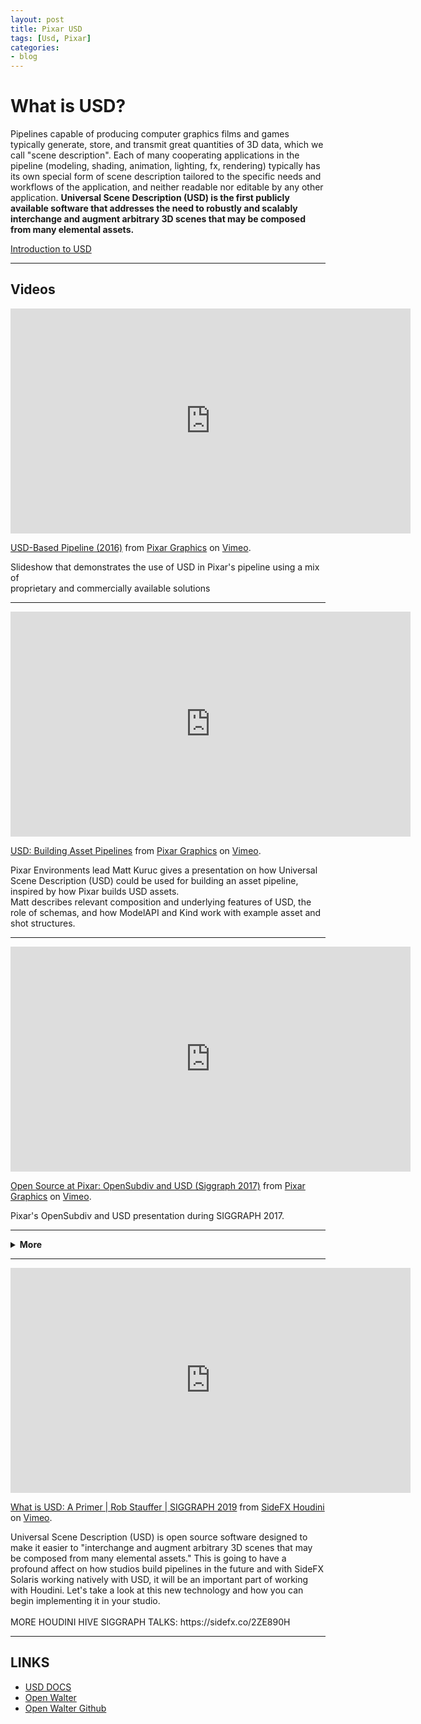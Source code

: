 ```yaml
---
layout: post
title: Pixar USD
tags: [Usd, Pixar]
categories:
- blog
---
```


What is USD?
===================

Pipelines capable of producing computer graphics films and games typically generate, store, and transmit great quantities of 3D data,
which we call "scene description".  Each of many cooperating applications in the pipeline  (modeling, shading, animation, lighting, fx,
rendering) typically has its own special form of scene description tailored to the specific needs and workflows of the application,
and neither readable nor editable by any other application. **Universal Scene Description (USD) is the first publicly 
available software that addresses the need to robustly and scalably interchange and augment arbitrary 3D scenes that may be composed
from many elemental assets.**


[Introduction to USD](https://graphics.pixar.com/usd/docs/index.html)

-------------------

## Videos


<iframe src="https://player.vimeo.com/video/188191100" width="640" height="360" frameborder="0" allow="autoplay; fullscreen" allowfullscreen></iframe>
<p><a href="https://vimeo.com/188191100">USD-Based Pipeline (2016)</a> from <a href="https://vimeo.com/user14728591">Pixar Graphics</a> on <a href="https://vimeo.com">Vimeo</a>.</p>
<p>Slideshow that demonstrates the use of USD in Pixar&#039;s pipeline using a mix of<br />
proprietary and commercially available solutions</p>


--------------------

<iframe src="https://player.vimeo.com/video/211022588" width="640" height="360" frameborder="0" allow="autoplay; fullscreen" allowfullscreen></iframe>
<p><a href="https://vimeo.com/211022588">USD: Building Asset Pipelines</a> from <a href="https://vimeo.com/user14728591">Pixar Graphics</a> on <a href="https://vimeo.com">Vimeo</a>.</p>
<p>Pixar Environments lead Matt Kuruc gives a presentation on how Universal Scene Description (USD) could be used for building an asset pipeline, inspired by how Pixar builds USD assets. <br />
Matt describes relevant composition and underlying features of USD, the role of schemas, and how ModelAPI and Kind work with example asset and shot structures.</p>

------------------

<iframe src="https://player.vimeo.com/video/237018208" width="640" height="360" frameborder="0" allow="autoplay; fullscreen" allowfullscreen></iframe>
<p><a href="https://vimeo.com/237018208">Open Source at Pixar: OpenSubdiv and USD (Siggraph 2017)</a> from <a href="https://vimeo.com/user14728591">Pixar Graphics</a> on <a href="https://vimeo.com">Vimeo</a>.</p>
<p>Pixar&#039;s OpenSubdiv and USD presentation during SIGGRAPH 2017.</p>

------------------



<details>
  <summary><b>More</b></summary>
  
<iframe src="https://player.vimeo.com/video/75622730" width="640" height="360" frameborder="0" allow="autoplay; fullscreen" allowfullscreen></iframe>
<p><a href="https://vimeo.com/75622730">USD Workflow Demos</a> from <a href="https://vimeo.com/user14728591">Pixar Graphics</a> on <a href="https://vimeo.com">Vimeo</a>.</p>
<p>A look at USD&#039;s composition features in action over set dressing and other production workflows across Pixar&#039;s pipeline.</p>

-------------------

<iframe src="https://player.vimeo.com/video/75372056" width="640" height="359" frameborder="0" allow="autoplay; fullscreen" allowfullscreen></iframe>
<p><a href="https://vimeo.com/75372056">Alembic USD Integration</a> from <a href="https://vimeo.com/user14728591">Pixar Graphics</a> on <a href="https://vimeo.com">Vimeo</a>.</p>
<p>A brief demo showing the composition of Alembic archives into Universal Scene Description</p>

--------------------

<iframe src="https://player.vimeo.com/video/75810022" width="640" height="360" frameborder="0" allow="autoplay; fullscreen" allowfullscreen></iframe>
<p><a href="https://vimeo.com/75810022">USD Scripting &amp; Integration, Part 1</a> from <a href="https://vimeo.com/user14728591">Pixar Graphics</a> on <a href="https://vimeo.com">Vimeo</a>.</p>
<p>USD Scripting API demonstration</p>

<iframe src="https://player.vimeo.com/video/75814277" width="640" height="360" frameborder="0" allow="autoplay; fullscreen" allowfullscreen></iframe>
<p><a href="https://vimeo.com/75814277">USD Scripting &amp; Integration, Part 2</a> from <a href="https://vimeo.com/user14728591">Pixar Graphics</a> on <a href="https://vimeo.com">Vimeo</a>.</p>
<p>USD ASCII file format demonstration</p>

<iframe src="https://player.vimeo.com/video/75810531" width="640" height="360" frameborder="0" allow="autoplay; fullscreen" allowfullscreen></iframe>
<p><a href="https://vimeo.com/75810531">USD Scripting &amp; Integration, Part 3</a> from <a href="https://vimeo.com/user14728591">Pixar Graphics</a> on <a href="https://vimeo.com">Vimeo</a>.</p>
<p>USD asset structure demonstration</p>

</details>















-----------------------

<iframe src="https://player.vimeo.com/video/351201514" width="640" height="360" frameborder="0" allow="autoplay; fullscreen" allowfullscreen></iframe>
<p><a href="https://vimeo.com/351201514">What is USD: A Primer | Rob Stauffer | SIGGRAPH 2019</a> from <a href="https://vimeo.com/goprocedural">SideFX Houdini</a> on <a href="https://vimeo.com">Vimeo</a>.</p>
<p>Universal Scene Description (USD) is open source software designed to make it easier to &quot;interchange and augment arbitrary 3D scenes that may be composed from many elemental assets.&quot; This is going to have a profound affect on how studios build pipelines in the future and with SideFX Solaris working natively with USD, it will be an important part of working with Houdini. Let&#039;s take a look at this new technology and how you can begin implementing it in your studio.<br />
<br />
MORE HOUDINI HIVE SIGGRAPH TALKS: https://sidefx.co/2ZE890H</p>

-----------------------

## LINKS
* [USD DOCS](https://graphics.pixar.com/usd/docs/)
* [Open Walter](https://www.rodeofx.com/tech/walter/)
* [Open Walter Github](https://github.com/rodeofx/OpenWalter)
